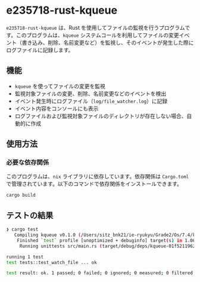 # e235718-rust-kqueue

`e235718-rust-kqueue` は、Rust を使用してファイルの監視を行うプログラムです。このプログラムは、`kqueue` システムコールを利用してファイルの変更イベント（書き込み、削除、名前変更など）を監視し、そのイベントが発生した際にログファイルに記録します。

## 機能

- `kqueue` を使ってファイルの変更を監視
- 監視対象ファイルの変更、削除、名前変更などのイベントを検出
- イベント発生時にログファイル（`log/file_watcher.log`）に記録
- イベント内容をコンソールにも表示
- ログファイルおよび監視対象ファイルのディレクトリが存在しない場合、自動的に作成

## 使用方法

### 必要な依存関係

このプログラムは、`nix` ライブラリに依存しています。依存関係は `Cargo.toml` で管理されています。以下のコマンドで依存関係をインストールできます。

```bash
cargo build
```

## テストの結果
``` bash
❯ cargo test
   Compiling kqueue v0.1.0 (/Users/sitz_bnk21/ie-ryukyu/Grade2/Os/7.4/kqueue)
    Finished `test` profile [unoptimized + debuginfo] target(s) in 1.06s
     Running unittests src/main.rs (target/debug/deps/kqueue-01f5211962ff2d09)

running 1 test
test tests::test_watch_file ... ok

test result: ok. 1 passed; 0 failed; 0 ignored; 0 measured; 0 filtered out; finished in 0.00s
```